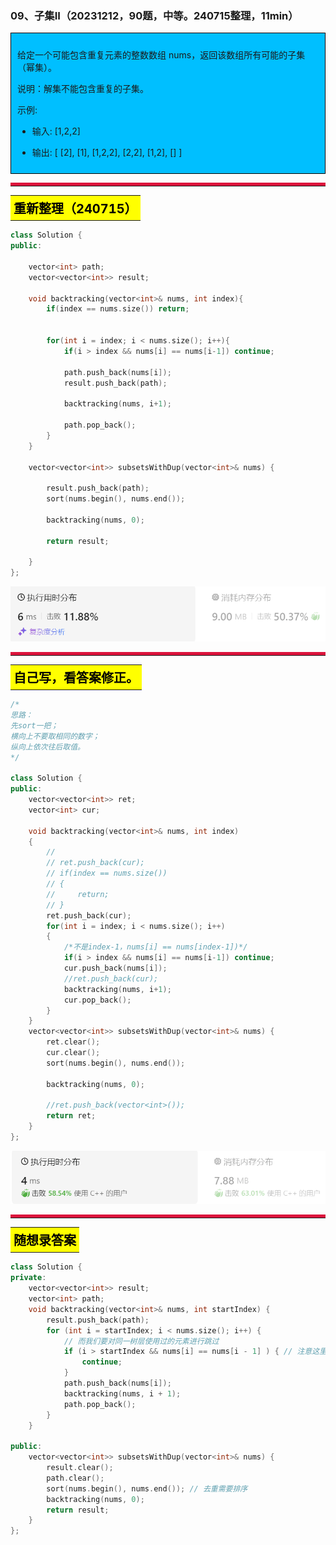### 09、子集II（20231212，90题，中等。240715整理，11min）
<div style="border: 1px solid black; padding: 10px; background-color: #00BFFF;">

给定一个可能包含重复元素的整数数组 nums，返回该数组所有可能的子集（幂集）。

说明：解集不能包含重复的子集。

示例:

- 输入: [1,2,2]
- 输出: [ [2], [1], [1,2,2], [2,2], [1,2], [] ]

  </p>
</div>

<hr style="border-top: 5px solid #DC143C;">
<table>
  <tr>
    <td bgcolor="Yellow" style="padding: 5px; border: 0px solid black;">
      <span style="font-weight: bold; font-size: 20px;color: black;">
      重新整理（240715）
      </span>
    </td>
  </tr>
</table>

```C++
class Solution {
public:

    vector<int> path;
    vector<vector<int>> result;

    void backtracking(vector<int>& nums, int index){
        if(index == nums.size()) return;

        
        for(int i = index; i < nums.size(); i++){
            if(i > index && nums[i] == nums[i-1]) continue;

            path.push_back(nums[i]);
            result.push_back(path);

            backtracking(nums, i+1);

            path.pop_back();
        }
    }

    vector<vector<int>> subsetsWithDup(vector<int>& nums) {
        
        result.push_back(path);
        sort(nums.begin(), nums.end());

        backtracking(nums, 0);

        return result;

    }
};
```
![alt text](image/60cd04ef17faf59f1fe087f702ded4e.png)


<hr style="border-top: 5px solid #DC143C;">

<table>
  <tr>
    <td bgcolor="Yellow" style="padding: 5px; border: 0px solid black;">
      <span style="font-weight: bold; font-size: 20px;color: black;">
      自己写，看答案修正。
      </span>
    </td>
  </tr>
</table>

```C++
/*
思路：
先sort一把；
横向上不要取相同的数字；
纵向上依次往后取值。
*/

class Solution {
public:
    vector<vector<int>> ret;
    vector<int> cur;

    void backtracking(vector<int>& nums, int index)
    {
        //
        // ret.push_back(cur);
        // if(index == nums.size())
        // {
        //     return;
        // }
        ret.push_back(cur);
        for(int i = index; i < nums.size(); i++)
        {
            /*不是index-1，nums[i] == nums[index-1])*/
            if(i > index && nums[i] == nums[i-1]) continue;
            cur.push_back(nums[i]);
            //ret.push_back(cur);
            backtracking(nums, i+1);
            cur.pop_back();
        }
    }
    vector<vector<int>> subsetsWithDup(vector<int>& nums) {
        ret.clear();
        cur.clear();
        sort(nums.begin(), nums.end());

        backtracking(nums, 0);

        //ret.push_back(vector<int>());
        return ret;
    }
};
```

![Alt text](image/image-64.png)



<hr style="border-top: 5px solid #DC143C;">



<table>
  <tr>
    <td bgcolor="Yellow" style="padding: 5px; border: 0px solid black;">
      <span style="font-weight: bold; font-size: 20px;color: black;">
      随想录答案
      </span>
    </td>
  </tr>
</table>

```C++
class Solution {
private:
    vector<vector<int>> result;
    vector<int> path;
    void backtracking(vector<int>& nums, int startIndex) {
        result.push_back(path);
        for (int i = startIndex; i < nums.size(); i++) {
            // 而我们要对同一树层使用过的元素进行跳过
            if (i > startIndex && nums[i] == nums[i - 1] ) { // 注意这里使用i > startIndex
                continue;
            }
            path.push_back(nums[i]);
            backtracking(nums, i + 1);
            path.pop_back();
        }
    }

public:
    vector<vector<int>> subsetsWithDup(vector<int>& nums) {
        result.clear();
        path.clear();
        sort(nums.begin(), nums.end()); // 去重需要排序
        backtracking(nums, 0);
        return result;
    }
};
```
